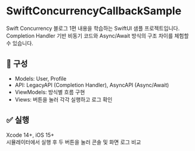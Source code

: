# SwiftConcurrencyCallbackSample
Swift Concurrency 블로그 1편 내용을 학습하는 SwiftUI 샘플 프로젝트입니다.  
Completion Handler 기반 비동기 코드와 Async/Await 방식의 구조 차이를 체험할 수 있습니다.

## 📂 구성
- Models: User, Profile
- API: LegacyAPI (Completion Handler), AsyncAPI (Async/Await)
- ViewModels: 방식별 흐름 구현
- Views: 버튼을 눌러 각각 실행하고 로그 확인

## ✅ 실행
Xcode 14+, iOS 15+  
시뮬레이터에서 실행 후 두 버튼을 눌러 콘솔 및 화면 로그 비교
